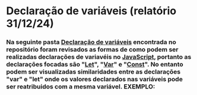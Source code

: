 # Declaração de variáveis (relatório 31/12/24)

### Na seguinte pasta <a href="https://github.com/VictorSantos4/javascript/tree/main/Declara%C3%A7%C3%A3o%20de%20vari%C3%A1veis"> Declaração de variáveis</a> encontrada no repositório foram revisados as formas de como podem ser realizadas declarações de variavéis no <a href="https://www.javascript.com/">JavaScript</a>, portanto as declarações focadas são "<a href="https://developer.mozilla.org/pt-BR/docs/Web/JavaScript/Reference/Statements/let">Let</a>", "<a href="https://developer.mozilla.org/pt-BR/docs/Web/JavaScript/Reference/Statements/var">Var</a>" e "<a href="https://developer.mozilla.org/pt-BR/docs/Web/JavaScript/Reference/Statements/const">Const</a>". No entanto podem ser visualizadas similaridades entre as declarações "var" e "let" onde os valores declarados nas variáveis pode ser reatribuidos com a mesma variável. **EXEMPLO:**
